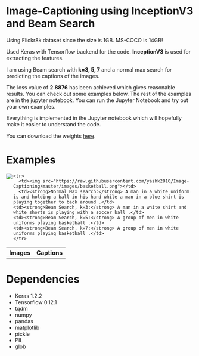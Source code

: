 # Image-Captioning using InceptionV3 and Beam Search

Using Flickr8k dataset since the size is 1GB. MS-COCO is 14GB!

Used Keras with Tensorflow backend for the code. **InceptionV3** is used for extracting the features.

I am using Beam search with **k=3, 5, 7** and a normal max search for predicting the captions of the images.

The loss value of **2.8876** has been achieved which gives reasonable results. You can check out some examples below. The rest of the examples are in the jupyter notebook. You can run the Jupyter Notebook and try out your own examples.

Everything is implemented in the Jupyter notebook which will hopefully make it easier to understand the code.

You can download the weights <a href='https://github.com/yashk2810/Image-Captioning/raw/master/weights/time_inceptionV3_2.8876_loss.h5'>here</a>.

# Examples

<img align="left" src="https://raw.githubusercontent.com/yashk2810/Image-Captioning/master/images/basketball.png">

<table>
  <tbody>
    <tr>
      <th>Images</th>
      <th>Captions</th>
    </tr>
    
    <tr>
      <td><img src="https://raw.githubusercontent.com/yashk2810/Image-Captioning/master/images/basketball.png"></td>
      <td><strong>Normal Max search:</strong> A man in a white uniform is and holding a ball in his hand while a man in a blue shirt is playing together to back around .</td>
	<td><strong>Beam Search, k=3:</strong> A man in a white shirt and white shorts is playing with a soccer ball .</td>
	<td><strong>Beam Search, k=5:</strong> A group of men in white uniforms playing basketball .</td>
	<td><strong>Beam Search, k=7:</strong> A group of men in white uniforms playing basketball .</td>
    </tr>
    
    	
    
  </tbody>
</table>


# Dependencies

* Keras 1.2.2
* Tensorflow 0.12.1
* tqdm
* numpy
* pandas
* matplotlib
* pickle
* PIL
* glob

